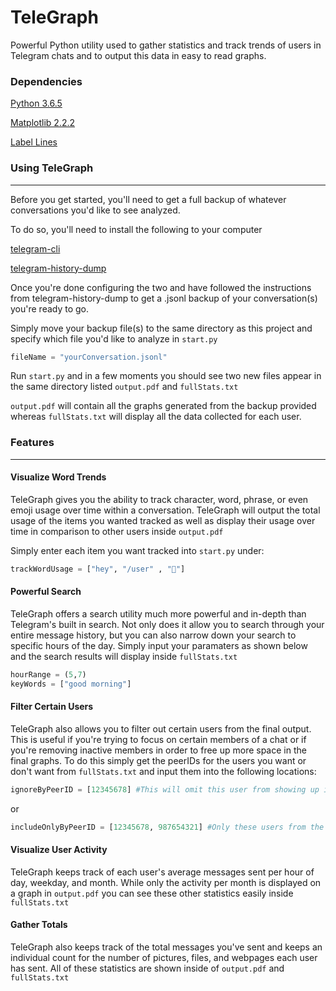 # TeleGraph
Powerful Python utility used to gather statistics and track trends of users in Telegram chats and to output this data in easy to read graphs.

### Dependencies
[Python 3.6.5](https://www.python.org/downloads/release/python-365/)

[Matplotlib 2.2.2](https://matplotlib.org/users/installing.html)

[Label Lines](https://github.com/cphyc/matplotlib-label-lines)

### Using TeleGraph
------
Before you get started, you'll need to get a full backup of whatever conversations you'd like to see analyzed. 

To do so, you'll need to install the following to your computer

[telegram-cli](https://github.com/vysheng/tg)

[telegram-history-dump](https://github.com/tvdstaaij/telegram-history-dump)

Once you're done configuring the two and have followed the instructions from telegram-history-dump to get a .jsonl backup of
your conversation(s) you're ready to go.

Simply move your backup file(s) to the same directory as this project and specify which file you'd like to analyze in `start.py`

```python
fileName = "yourConversation.jsonl"
```

Run `start.py` and in a few moments you should see two new files appear in the same directory listed `output.pdf` and `fullStats.txt`

`output.pdf` will contain all the graphs generated from the backup provided whereas `fullStats.txt` will display all the data collected for each user.

### Features 
------
#### Visualize Word Trends 
TeleGraph gives you the ability to track character, word, phrase, or even emoji usage over time within a conversation. TeleGraph will output the total
usage of the items you wanted tracked as well as display their usage over time in comparison to other users inside `output.pdf`

Simply enter each item you want tracked into `start.py` under:

```python
trackWordUsage = ["hey", "/user" , "🤔"]
```

#### Powerful Search
TeleGraph offers a search utility much more powerful and in-depth than Telegram's built in search. Not only does it allow you to search through your entire message history,
but you can also narrow down your search to specific hours of the day. Simply input your paramaters as shown below and the search results will display inside `fullStats.txt`

```python
hourRange = (5,7)
keyWords = ["good morning"]
```

#### Filter Certain Users 
TeleGraph also allows you to filter out certain users from the final output. This is useful if you're trying to focus on certain members of a chat or if you're removing inactive members in order to free up more space in the final graphs.
To do this simply get the peerIDs for the users you want or don't want from `fullStats.txt` and input them into the following locations:

```python
ignoreByPeerID = [12345678] #This will omit this user from showing up in any of the final output files
```

or 

```python
includeOnlyByPeerID = [12345678, 987654321] #Only these users from the conversation will appear in the final output files
```

#### Visualize User Activity

TeleGraph keeps track of each user's average messages sent per hour of day, weekday, and month. While only the activity per month is displayed 
on a graph in `output.pdf` you can see these other statistics easily inside `fullStats.txt`

#### Gather Totals

TeleGraph also keeps track of the total messages you've sent and keeps an individual count for the number of pictures, files, and webpages each user has sent.
All of these statistics are shown inside of `output.pdf` and `fullStats.txt`





